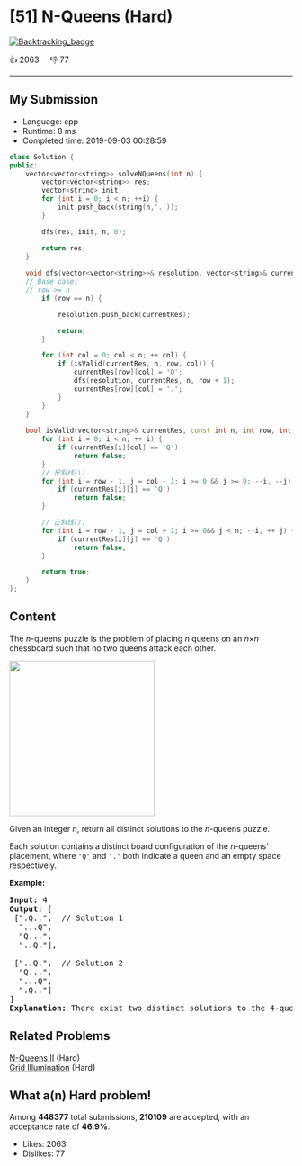 # [51] N-Queens (Hard)

[![Backtracking_badge](https://img.shields.io/badge/topic-Backtracking-green.svg)](https://leetcode.com/problems/n-queens/) 

:+1: 2063 &nbsp; &nbsp; :thumbsdown: 77

---

## My Submission

- Language: cpp
- Runtime: 8 ms
- Completed time: 2019-09-03 00:28:59

```cpp
class Solution {
public:
    vector<vector<string>> solveNQueens(int n) {
        vector<vector<string>> res;
        vector<string> init;
        for (int i = 0; i < n; ++i) {
            init.push_back(string(n,'.'));
        }

        dfs(res, init, n, 0);

        return res;
    }
    
    void dfs(vector<vector<string>>& resolution, vector<string>& currentRes, const int n, int row) {
    // Base case:
    // row >= n
        if (row == n) {

            resolution.push_back(currentRes);

            return;
        }

        for (int col = 0; col < n; ++ col) {
            if (isValid(currentRes, n, row, col)) {
                currentRes[row][col] = 'Q';
                dfs(resolution, currentRes, n, row + 1);
                currentRes[row][col] = '.';
            }
        }
    }   
    
    bool isValid(vector<string>& currentRes, const int n, int row, int col) {
        for (int i = 0; i < n; ++ i) {
            if (currentRes[i][col] == 'Q')
                return false;
        }
        // 反斜线(\)
        for (int i = row - 1, j = col - 1; i >= 0 && j >= 0; --i, --j) {
            if (currentRes[i][j] == 'Q')
                return false;
        }

        // 正斜线(/)
        for (int i = row - 1, j = col + 1; i >= 0&& j < n; --i, ++ j) {
            if (currentRes[i][j] == 'Q')
                return false;
        }

        return true;
    }
};
```

## Content
<p>The <em>n</em>-queens puzzle is the problem of placing <em>n</em> queens on an <em>n</em>&times;<em>n</em> chessboard such that no two queens attack each other.</p>

<p><img alt="" src="https://assets.leetcode.com/uploads/2018/10/12/8-queens.png" style="width: 258px; height: 276px;" /></p>

<p>Given an integer <em>n</em>, return all distinct solutions to the <em>n</em>-queens puzzle.</p>

<p>Each solution contains a distinct board configuration of the <em>n</em>-queens&#39; placement, where <code>&#39;Q&#39;</code> and <code>&#39;.&#39;</code> both indicate a queen and an empty space respectively.</p>

<p><strong>Example:</strong></p>

<pre>
<strong>Input:</strong> 4
<strong>Output:</strong> [
 [&quot;.Q..&quot;,  // Solution 1
  &quot;...Q&quot;,
  &quot;Q...&quot;,
  &quot;..Q.&quot;],

 [&quot;..Q.&quot;,  // Solution 2
  &quot;Q...&quot;,
  &quot;...Q&quot;,
  &quot;.Q..&quot;]
]
<strong>Explanation:</strong> There exist two distinct solutions to the 4-queens puzzle as shown above.
</pre>


## Related Problems
[N-Queens II](https://leetcode.com/problems/n-queens-ii/) (Hard) <br>
[Grid Illumination](https://leetcode.com/problems/grid-illumination/) (Hard) <br>

## What a(n) Hard problem!
Among **448377** total submissions, **210109** are accepted, with an acceptance rate of **46.9%**. <br>

- Likes: 2063
- Dislikes: 77

